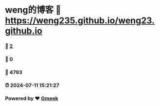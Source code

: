 # weng的博客 :link: https://weng235.github.io/weng23.github.io 
### :page_facing_up: [2](https://weng235.github.io/weng23.github.io/tag.html) 
### :speech_balloon: 0 
### :hibiscus: 4793 
### :alarm_clock: 2024-07-11 15:21:27 
### Powered by :heart: [Gmeek](https://github.com/Meekdai/Gmeek)
